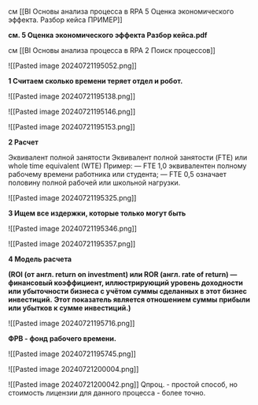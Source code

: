 
см [[BI Основы анализа процесса в RPA 5 Оценка экономического эффекта. Разбор кейса ПРИМЕР]]

**см. 5 Оценка экономического эффекта Разбор кейса.pdf**

см [[BI Основы анализа процесса в RPA 2 Поиск процессов]]


![[Pasted image 20240721195052.png]]


**1 Считаем сколько времени теряет отдел и робот.**


![[Pasted image 20240721195138.png]]


![[Pasted image 20240721195146.png]]




![[Pasted image 20240721195153.png]]



**2 Расчет**

Эквивалент полной занятости
Эквивалент полной занятости (FTE) или whole time equivalent (WTE)
Пример: 
— FTE 1,0 эквивалентен полному рабочему времени работника или студента; — FTE 0,5 означает половину полной рабочей или школьной нагрузки.

![[Pasted image 20240721195325.png]]



**3 Ищем все издержки, которые только могут быть**

![[Pasted image 20240721195346.png]]





![[Pasted image 20240721195357.png]]



**4 Модель расчета**

**(ROI (от англ. return on investment) или ROR (англ. rate of return) — финансовый коэффициент, иллюстрирующий уровень доходности или убыточности бизнеса с учётом суммы сделанных в этот бизнес инвестиций.**
**Этот показатель является отношением суммы прибыли или убытков к сумме инвестиций.)**


![[Pasted image 20240721195716.png]]

**ФРВ - фонд рабочего времени.**

![[Pasted image 20240721195745.png]]


![[Pasted image 20240721200004.png]]


![[Pasted image 20240721200042.png]]
Qпроц. - простой способ, но
стоимость лицензии для данного процесса - более точно.




